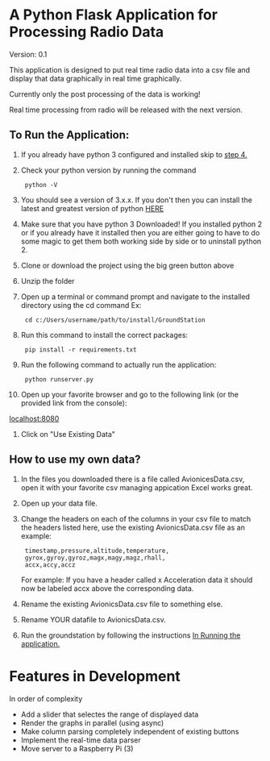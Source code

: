 # A Python Flask Application for Processing Radio Data

Version: 0.1

This application is designed to put real time radio data
into a csv file and display that data graphically in 
real time graphically.

Currently only the post processing of the data is working!

Real time processing from radio will be released with
the next version.

<a name="RunApp"></a>
## To Run the Application:
1. If you already have python 3 configured and installed skip
to [step 4.](#Step4)
1. Check your python version by running the command

        python -V
        
1. You should see a version of 3.x.x. If you don't then
you can install the latest and greatest version of python 
[HERE ](https://www.python.org/downloads/)

1. Make sure that you have python 3 Downloaded!
If you installed python 2 or if you already have it installed
then you are either going to have to do some magic to get them both working
side by side or to uninstall python 2. 

    <a name="Step4"></a>
1. Clone or download the project using the big green button above
1. Unzip the folder
1. Open up a terminal or command prompt and navigate to 
the installed directory using the cd command
Ex: 

        cd c:/Users/username/path/to/install/GroundStation

1. Run this command to install the correct packages:

        pip install -r requirements.txt
        
1. Run the following command to actually run the application:

        python runserver.py
        
1. Open up your favorite browser and go to the following link (or the provided link from the console):

[localhost:8080](localhost:8080)

1. Click on "Use Existing Data"
        
        
## How to use my own data?
1. In the files you downloaded there is a file called 
AvionicesData.csv, open it with your favorite csv managing appication
Excel works great.

1. Open up your data file.

1. Change the headers on each of the columns in your 
csv file to match the headers listed here, use the
existing AvionicsData.csv file as an example:

        timestamp,pressure,altitude,temperature,
        gyrox,gyroy,gyroz,magx,magy,magz,rhall,
        accx,accy,accz

    For example: If you have a header called x Acceleration data
    it should now be labeled accx above the corresponding data.

1. Rename the existing AvionicsData.csv file to something
else.

1. Rename YOUR datafile to AvionicsData.csv. 

1. Run the groundstation by following the instructions
[In Running the application.](#RunApp)

# Features in Development

In order of complexity
- Add a slider that selectes the range of displayed data
- Render the graphs in parallel (using async)
- Make column parsing completely independent of existing buttons
- Implement the real-time data parser
- Move server to a Raspberry Pi (3)